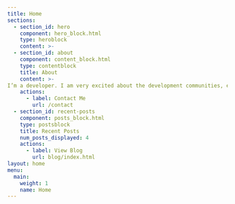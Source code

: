 ```yaml
---
title: Home
sections:
  - section_id: hero
    component: hero_block.html
    type: heroblock
    content: >-
  - section_id: about
    component: content_block.html
    type: contentblock
    title: About
    content: >-
I’m a developer. I am very excited about the development communities, entrepreneurship and especially open source.
    actions:
      - label: Contact Me
        url: /contact
  - section_id: recent-posts
    component: posts_block.html
    type: postsblock
    title: Recent Posts
    num_posts_displayed: 4
    actions:
      - label: View Blog
        url: blog/index.html
layout: home
menu:
  main:
    weight: 1
    name: Home
---
```

